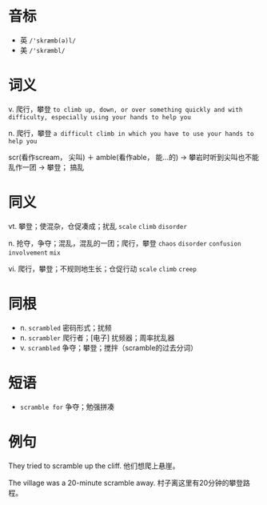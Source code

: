 # 音标

- 英 `/'skræmb(ə)l/`
- 美 `/'skræmbl/`

# 词义

v. 爬行，攀登
`to climb up, down, or over something quickly and with difficulty, especially using your hands to help you`

n. 爬行，攀登
`a difficult climb in which you have to use your hands to help you`



scr(看作scream， 尖叫) ＋ amble(看作able， 能…的) → 攀岩时听到尖叫也不能乱作一团 → 攀登； 搞乱

# 同义

vt. 攀登；使混杂，仓促凑成；扰乱
`scale` `climb` `disorder`

n. 抢夺，争夺；混乱，混乱的一团；爬行，攀登
`chaos` `disorder` `confusion` `involvement` `mix`

vi. 爬行，攀登；不规则地生长；仓促行动
`scale` `climb` `creep`

# 同根

- n. `scrambled` 密码形式；扰频
- n. `scrambler` 爬行者；[电子] 扰频器；周率扰乱器
- v. `scrambled` 争夺；攀登；搅拌（scramble的过去分词）

# 短语

- `scramble for` 争夺；勉强拼凑

# 例句

They tried to scramble up the cliff.
他们想爬上悬崖。

The village was a 20-minute scramble away.
村子离这里有20分钟的攀登路程。


